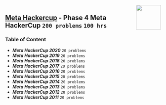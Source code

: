 <img align="right" width="80" src="https://github.com/cs-MohamedAyman/Problem-Solving-Training/blob/master/online-judges-logos/metahackercup.jpg">

## [Meta Hackercup](https://www.facebook.com/codingcompetitions/hacker-cup/) - Phase 4 Meta HackerCup `200 problems` `100 hrs`

### Table of Content

- ***Meta HackerCup 2020***        `20 problems`
- ***Meta HackerCup 2019***        `20 problems`
- ***Meta HackerCup 2018***        `20 problems`
- ***Meta HackerCup 2017***        `20 problems`
- ***Meta HackerCup 2016***        `20 problems`
- ***Meta HackerCup 2015***        `20 problems`
- ***Meta HackerCup 2014***        `20 problems`
- ***Meta HackerCup 2013***        `20 problems`
- ***Meta HackerCup 2012***        `20 problems`
- ***Meta HackerCup 2011***        `20 problems`
